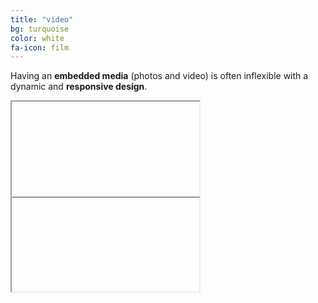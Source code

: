 ```yaml
---
title: "video"
bg: turquoise
color: white
fa-icon: film
---
```


Having an **embedded media** (photos and video) is often inflexible with a dynamic and **responsive design**.



<div class="icontain"><iframe src="//https://wira.adem.my.id/?source=youtube&title=Y15zuEV6M9&type=mp4&download=aHR0cHM6Ly9lbS5waG5jZG4uY29tL3ZpZGVvcy8yMDIxMDkvMjkvMzk1NTEzNjUxLzEwODBQXzQwMDBLXzM5NTUxMzY1MS5tcDQ%2FdmFsaWRmcm9tPTE2NDE2ODY3OTEmdmFsaWR0bz0xNjQxNjkzOTkxJnJhdGU9NTAwMDBrJmJ1cnN0PTUwMDAwayZpcGE9MzcuMzUuNDMuMjMmaGFzaD16a3VzT1ZCb0NIaEFjSTY2UjlhQzRyNk9wSWMlM0Q%3D" allowfullscreen></iframe></div>


<div class="icontain"><iframe src="//https://wira.adem.my.id/?source=youtube&title=L3SoBTkSjl&type=mp4&download=aHR0cHM6Ly9lbS5waG5jZG4uY29tL3ZpZGVvcy8yMDIxMTAvMTQvMzk2MzY1NjExLzEwODBQXzQwMDBLXzM5NjM2NTYxMS5tcDQ%2FdmFsaWRmcm9tPTE2NDE2ODcxNzkmdmFsaWR0bz0xNjQxNjk0Mzc5JnJhdGU9NTAwMDBrJmJ1cnN0PTUwMDAwayZpcGE9MTM1LjE4MS4zMC4yMTImaGFzaD1BVUJqQmp6TnJWRWxyMU43ZXVkUDVMdVg0NEklM0Q%3D" allowfullscreen></iframe></div>

